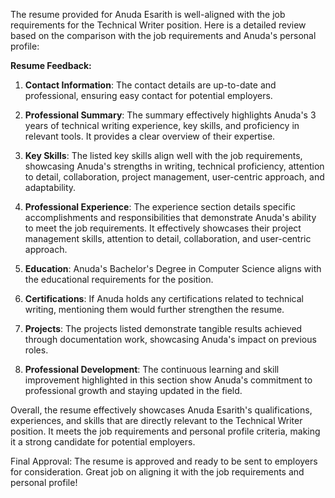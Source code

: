 The resume provided for Anuda Esarith is well-aligned with the job requirements for the Technical Writer position. Here is a detailed review based on the comparison with the job requirements and Anuda's personal profile:

**Resume Feedback:**

1. **Contact Information**: The contact details are up-to-date and professional, ensuring easy contact for potential employers.
   
2. **Professional Summary**: The summary effectively highlights Anuda's 3 years of technical writing experience, key skills, and proficiency in relevant tools. It provides a clear overview of their expertise.

3. **Key Skills**: The listed key skills align well with the job requirements, showcasing Anuda's strengths in writing, technical proficiency, attention to detail, collaboration, project management, user-centric approach, and adaptability.

4. **Professional Experience**: The experience section details specific accomplishments and responsibilities that demonstrate Anuda's ability to meet the job requirements. It effectively showcases their project management skills, attention to detail, collaboration, and user-centric approach.

5. **Education**: Anuda's Bachelor's Degree in Computer Science aligns with the educational requirements for the position.

6. **Certifications**: If Anuda holds any certifications related to technical writing, mentioning them would further strengthen the resume.

7. **Projects**: The projects listed demonstrate tangible results achieved through documentation work, showcasing Anuda's impact on previous roles.

8. **Professional Development**: The continuous learning and skill improvement highlighted in this section show Anuda's commitment to professional growth and staying updated in the field.

Overall, the resume effectively showcases Anuda Esarith's qualifications, experiences, and skills that are directly relevant to the Technical Writer position. It meets the job requirements and personal profile criteria, making it a strong candidate for potential employers.

Final Approval: The resume is approved and ready to be sent to employers for consideration. Great job on aligning it with the job requirements and personal profile!